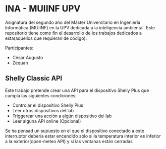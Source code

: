# INA - MUIINF UPV

Asignatura del segundo año del Máster Universitario en Ingeniería Informática (MUIINF) en la UPV dedicada a la inteligencia ambiental. Este repositorio tiene como fin el desarrollo de los trabajos dedicados a esta(aquellos que requieran de código).

Participantes:
* César Augusto
* Zequan

## Shelly Classic API

Este trabajo pretende crear una API para el dispositivo Shelly Plus que cumpla las siguientes condiciones:

* Controlar el dispositivo Shelly Plus
* Leer otros dispositivos del lab
* Triggerear una acción a algún dispositivo del lab
* Leer alguna API online (Opcional)

Se ha pensad un supuesto en el que el dispositivo conectado a este interruptor debería estar encendido 
sólo si la temperatura interior es inferior a la exterior(open-meteo API) y si las ventanas están cerradas